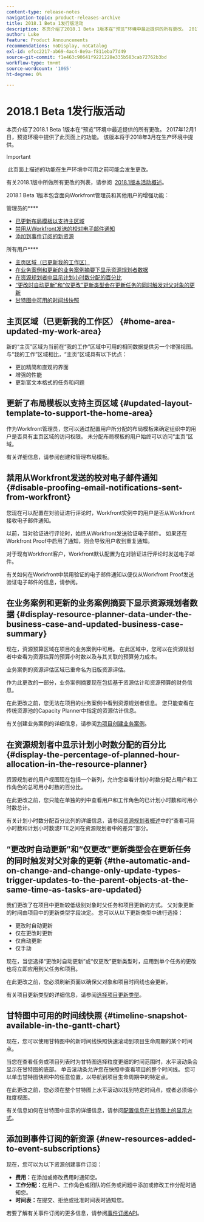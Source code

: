```yaml
---
content-type: release-notes
navigation-topic: product-releases-archive
title: 2018.1 Beta 1发行版活动
description: 本页介绍了2018.1 Beta 1版本在“预览”环境中最近提供的所有更改。 2017年12月1日，预览环境中提供了此页面上的功能。 该版本将于2018年3月在生产环境中提供。
author: Luke
feature: Product Announcements
recommendations: noDisplay, noCatalog
exl-id: efcc2217-ab69-4ac4-8e9a-f811eba77d49
source-git-commit: f1e463c90641f9221228e335b583cab72762b3bd
workflow-type: tm+mt
source-wordcount: '1065'
ht-degree: 0%

---
```


# 2018.1 Beta 1发行版活动

本页介绍了2018.1 Beta 1版本在“预览”环境中最近提供的所有更改。 2017年12月1日，预览环境中提供了此页面上的功能。 该版本将于2018年3月在生产环境中提供。

>[!IMPORTANT]
>
> 此页面上描述的功能在生产环境中可用之前可能会发生更改。

有关2018.1版中所做所有更改的列表，请参阅  [2018.1版本活动概述](../../../../product-announcements/product-releases/quarterly-release-archive/2018.1-release-activity/2018-1-release-activity-overview.md)。

2018.1 Beta 1版本包含面向Workfront管理员和其他用户的增强功能：

管理员的&#x200B;****

* [已更新布局模板以支持主区域](#updated-layout-template-to-support-the-home-area)
* [禁用从Workfront发送的校对电子邮件通知](#disable-proofing-email-notifications-sent-from-workfront)
* [添加到事件订阅的新资源](#new-resources-added-to-event-subscriptions)

所有用户&#x200B;****

* [主页区域（已更新我的工作区）](#home-area-updated-my-work-area)
* [在业务案例和更新的业务案例摘要下显示资源规划者数据](#display-resource-planner-data-under-the-business-case-and-updated-business-case-summary)
* [在资源规划者中显示计划小时数分配的百分比](#display-the-percentage-of-planned-hour-allocation-in-the-resource-planner)
* [“更改时自动更新”和“仅更改”更新类型会在更新任务的同时触发对父对象的更新](#the-automatic-and-on-change-and-change-only-update-types-trigger-updates-to-the-parent-objects-at-the-same-time-as-tasks-are-updated)
* [甘特图中可用的时间线快照](#timeline-snapshot-available-in-the-gantt-chart)

## 主页区域（已更新我的工作区） {#home-area-updated-my-work-area}

新的“主页”区域为当前在“我的工作”区域中可用的相同数据提供另一个增强视图。 与“我的工作”区域相比，“主页”区域具有以下优点：

* 更加精简和直观的界面
* 增强的性能
* 更新富文本格式的任务和问题

## 更新了布局模板以支持主页区域 {#updated-layout-template-to-support-the-home-area}

作为Workfront管理员，您可以通过配置用户所分配的布局模板来确定组织中的用户是否具有主页区域的访问权限。 未分配布局模板的用户始终可以访问“主页”区域。

有关详细信息，请参阅创建和管理布局模板。

## 禁用从Workfront发送的校对电子邮件通知 {#disable-proofing-email-notifications-sent-from-workfront}

您现在可以配置在对验证进行评论时，Workfront实例中的用户是否从Workfront接收电子邮件通知。

以前，当对验证进行评论时，始终从Workfront发送验证电子邮件。 如果还在Workfront Proof中启用了通知，则会导致用户收到重复通知。 

对于现有Workfront客户，Workfront默认配置为在对验证进行评论时发送电子邮件。

有关如何在Workfront中禁用验证的电子邮件通知以便仅从Workfront Proof发送验证电子邮件的信息，请参阅。  

## 在业务案例和更新的业务案例摘要下显示资源规划者数据 {#display-resource-planner-data-under-the-business-case-and-updated-business-case-summary}

现在，资源预算区域在项目的业务案例中可用。 在此区域中，您可以在资源规划者中查看为资源估算的预算小时数以及与其关联的预算劳力成本。

业务案例的资源评估区域已重命名为旧版资源评估。

作为此更改的一部分，业务案例摘要现在包括基于资源估计和资源预算的财务信息。

在此更改之前，您无法在项目的业务案例中看到资源规划者信息。 您只能查看在传统资源池的Capacity Planner中指定的资源估计信息。

有关创建业务案例的详细信息，请参阅[为项目创建业务案例](../../../../manage-work/projects/define-a-business-case/create-business-case.md)。

## 在资源规划者中显示计划小时数分配的百分比 {#display-the-percentage-of-planned-hour-allocation-in-the-resource-planner}

资源规划者的用户视图现在包括一个新列，允许您查看计划小时数分配占用户和工作角色的总可用小时数的百分比。

在此更改之前，您只能在单独的列中查看用户和工作角色的已计划小时数和可用小时数总计。

有关计划小时数分配百分比列的详细信息，请参阅[资源规划者概述](../../../../resource-mgmt/resource-planning/get-started-resource-planner.md)中的“查看可用小时数和计划小时数或FTE之间在资源规划者中的差异”部分。

## “更改时自动更新”和“仅更改”更新类型会在更新任务的同时触发对父对象的更新 {#the-automatic-and-on-change-and-change-only-update-types-trigger-updates-to-the-parent-objects-at-the-same-time-as-tasks-are-updated}

我们更改了在项目中更新较低级别对象时父任务和项目更新的方式。 父对象更新的时间由项目中的更新类型字段决定。 您可以从以下更新类型中进行选择：

* 更改时自动更新
* 仅在更改时更新
* 仅自动更新
* 仅手动

现在，当您选择“更改时自动更新”或“仅更改”更新类型时，应用到单个任务的更改也将立即应用到父任务和项目。

在此更改之前，您必须刷新页面以确保父对象和项目时间线也会更新。

有关项目更新类型的详细信息，请参阅[选择项目更新类型](../../../../manage-work/projects/manage-projects/select-project-update-type.md)。

## 甘特图中可用的时间线快照 {#timeline-snapshot-available-in-the-gantt-chart}

现在，您可以使用甘特图中的新时间线快照快速滚动到项目生命周期的某个时间点。

当您在查看任务或项目列表时为甘特图选择粒度更细的时间范围时，水平滚动条会显示在甘特图的底部。 单击滚动条允许您在快照中查看项目的整个时间线。 您可以单击甘特图快照中的任意位置，以导航到项目生命周期中的特定点。

在此更改之前，您必须在整个甘特图上水平滚动以找到特定时间点，或者必须缩小粒度视图。

有关信息如何在甘特图中显示的详细信息，请参阅[配置信息在甘特图上的显示方式](../../../../manage-work/gantt-chart/use-the-gantt-chart/configure-info-on-gantt-chart.md)。

## 添加到事件订阅的新资源 {#new-resources-added-to-event-subscriptions}

现在，您可以为以下资源创建事件订阅：

* **费用：**&#x200B;在添加或修改费用时通知您。
* **工作分配：**&#x200B;在用户、工作角色或团队的任务或问题中添加或修改工作分配时通知您。
* **时间表：**&#x200B;在提交、拒绝或批准时间表时通知您。

若要了解有关事件订阅的更多信息，请参阅[事件订阅API](../../../../wf-api/general/event-subs-api.md)。
